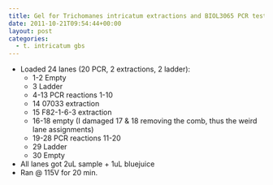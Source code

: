 ```yaml
---
title: Gel for Trichomanes intricatum extractions and BIOL3065 PCR tests
date: 2011-10-21T09:54:44+00:00
layout: post
categories:
  - t. intricatum gbs
---
```

  * Loaded 24 lanes (20 PCR, 2 extractions, 2 ladder):
      * 1-2 Empty
      * 3 Ladder
      * 4-13 PCR reactions 1-10
      * 14 07033 extraction
      * 15 F82-1-6-3 extraction
      * 16-18 empty (I damaged 17 & 18 removing the comb, thus the weird lane assignments)
      * 19-28 PCR reactions 11-20
      * 29 Ladder
      * 30 Empty
  * All lanes got 2uL sample + 1uL bluejuice
  * Ran @ 115V for 20 min.
